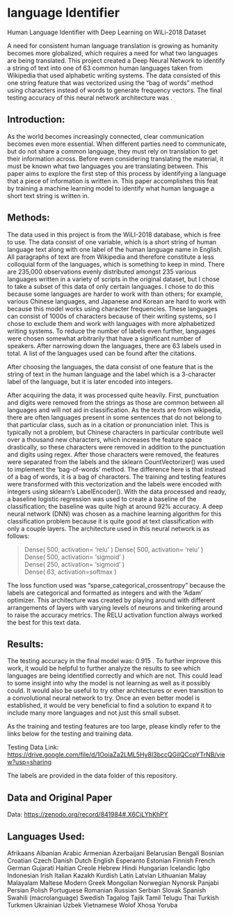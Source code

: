 # language Identifier
Human Language Identifier with Deep Learning on WiLi-2018 Dataset

A need for consistent human language translation is growing as humanity becomes more globalized, which requires a need for what two languages are being translated. This project created a Deep Neural Network to identify a string of text into one of 63 common human languages taken from Wikipedia that used alphabetic writing systems. The data consisted of this one string feature that was vectorized using the “bag of words” method using characters instead of words to generate frequency vectors. The final testing accuracy of this neural network architecture was .

## Introduction:
As the world becomes increasingly connected, clear communication becomes even more essential. When different parties need to communicate, but do not share a common language, they must rely on translation to get their information across. Before even considering translating the material, it must be known what two languages you are translating between. This paper aims to explore the first step of this process by identifying a language that a piece of information is written in. This paper accomplishes this feat by training a machine learning model to identify what human language a short text string is written in. 

## Methods:
The data used in this project is from the WiLI-2018 database, which is free to use. The data consist of one variable, which is a short string of human language text along with one label of the human language name in English. All paragraphs of text are from Wikipedia and therefore constitute a less colloquial form of the languages, which is something to keep in mind. There are 235,000 observations evenly distributed amongst 235 various languages written in a variety of scripts in the original dataset, but I chose to take a subset of this data of only certain languages. I chose to do this because some languages are harder to work with than others; for example, various Chinese languages, and Japanese and Korean are hard to work with because this model works using character frequencies. These languages can consist of 1000s of characters because of their writing systems, so I chose to exclude them and work with languages with more alphabetized writing systems. To reduce the number of labels even further, languages were chosen somewhat arbitrarily that have a significant number of speakers. After narrowing down the languages, there are 63 labels used in total. A list of the languages used can be found after the citations.

After choosing the languages, the data consist of one feature that is the string of text in the human language and the label which is a 3-character label of the language, but it is later encoded into integers.

After acquiring the data, it was processed quite heavily. First, punctuation and digits were removed from the strings as those are common between all languages and will not aid in classification. As the texts are from wikipedia, there are often languages present in some sentences that do not belong to that particular class, such as in a citation or pronunciation inlet. This is typically not a problem, but Chinese characters in particular contribute well over a thousand new characters, which increases the feature space drastically, so these characters were removed in addition to the punctuation and digits using regex. After those characters were removed, the features were separated from the labels and the sklearn CountVectorizer() was used to implement the ‘bag-of-words’ method. The difference here is that instead of a bag of words, it is a bag of characters. The training and testing features were transformed with this vectorization and the labels were encoded with integers using sklearn’s LabelEncoder().
With the data processed and ready, a baseline logistic regression was used to create a baseline of the classification; the baseline was quite high at around 92% accuracy.
A deep neural network (DNN) was chosen as a machine learning algorithm for this classification problem because it is quite good at text classification with only a couple layers. The architecture used in this neural network is as follows:
>  Dense( 500, activation= ‘relu’ )
>  Dense( 500, activation= ‘relu’ )  
>  Dense( 500, activation= ‘sigmoid’ )  
>  Dense( 250, activation= ‘sigmoid’ )  
>  Dense( 63, activation=softmax )
  
  
The loss function used was “sparse_categorical_crossentropy” because the labels are categorical and formatted as integers  and with the ‘Adam’ optimizer. This architecture was created by playing around with different arrangements of layers with varying levels of neurons and tinkering around to raise the accuracy metrics. The RELU activation function always worked the best for this text data.
 
## Results:
The testing accuracy in the final model was: 0.915 .
To further improve this work, it would be helpful to further analyze the results to see which languages are being identified correctly and which are not. This could lead to some insight into why the model is not learning as well as it possibly could. It would also be useful to try other architectures or even transition to a convolutional neural network to try. Once an even better model is established, it would be very beneficial to find a solution to expand it to include many more languages and not just this small subset.


As the training and testing features are too large, please kindly refer to the links below for the testing and training data.

Testing Data Link: https://drive.google.com/file/d/1OoiaZa2LML5Hy8I3bccQGiIQCcpYTrNB/view?usp=sharing 

The labels are provided in the data folder of this repository.

## Data and Original Paper
Data:  https://zenodo.org/record/841984#.X6CiLYhKhPY

## Languages Used:

Afrikaans
Albanian
Arabic
Armenian
Azerbaijani
Belarusian
Bengali
Bosnian
Croatian
Czech
Danish
Dutch
English
Esperanto
Estonian
Finnish
French
German
Gujarati
Haitian Creole
Hebrew
Hindi
Hungarian
Icelandic
Igbo
Indonesian
Irish
Italian
Kazakh
Kurdish
Latin
Latvian
Lithuanian
Malay
Malayalam
Maltese
Modern Greek
Mongolian
Norwegian Nynorsk
Panjabi
Persian
Polish
Portuguese
Romanian
Russian
Serbian
Slovak
Spanish
Swahili (macrolanguage)
Swedish
Tagalog
Tajik
Tamil
Telugu
Thai
Turkish
Turkmen
Ukrainian
Uzbek
Vietnamese
Wolof
Xhosa
Yoruba

